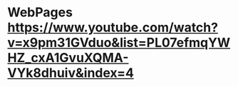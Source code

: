 # WebPages https://www.youtube.com/watch?v=x9pm31GVduo&list=PL07efmqYWHZ_cxA1GvuXQMA-VYk8dhuiv&index=4